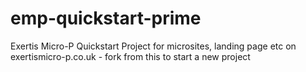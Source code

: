 emp-quickstart-prime
====================

Exertis Micro-P Quickstart Project for microsites, landing page etc on exertismicro-p.co.uk - fork from this to start a new project
